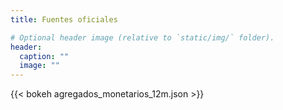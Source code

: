 ```yaml
---
title: Fuentes oficiales

# Optional header image (relative to `static/img/` folder).
header:
  caption: ""
  image: ""
---
```


{{< bokeh agregados_monetarios_12m.json >}}

